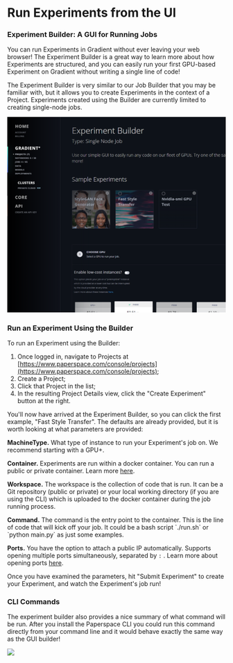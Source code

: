 # Run Experiments from the UI

### Experiment Builder: A GUI for Running Jobs <a id="h_15322951121524587990731"></a>

You can run Experiments in Gradient without ever leaving your web browser! The Experiment Builder is a great way to learn more about how Experiments are structured, and you can easily run your first GPU-based Experiment on Gradient without writing a single line of code!

The Experiment Builder is very similar to our Job Builder that you may be familiar with, but it allows you to create Experiments in the context of a Project. Experiments created using the Builder are currently limited to creating single-node jobs.

![](../.gitbook/assets/image%20%281%29.png)

### Run an Experiment Using the Builder <a id="h_39323868261524588004147"></a>

To run an Experiment using the Builder:

1. Once logged in, navigate to Projects at [https://www.paperspace.com/console/projects](https://www.paperspace.com/console/projects);
2. Create a Project;
3. Click that Project in the list;
4. In the resulting Project Details view, click the "Create Experiment" button at the right.

You'll now have arrived at the Experiment Builder, so you can click the first example, "Fast Style Transfer". The defaults are already provided, but it is worth looking at what parameters are provided:

**MachineType.**  What type of instance to run your Experiment's job on. We recommend starting with a GPU+.

**Container.** Experiments are run within a docker container. You can run a public or private container. Learn more [here](https://support.paperspace.com/hc/en-us/articles/360003415434).

**Workspace.** The workspace is the collection of code that is run. It can be a Git repository \(public or private\) or your local working directory \(if you are using the CLI\) which is uploaded to the docker container during the job running process.

**Command.** The command is the entry point to the container. This is the line of code that will kick off your job. It could be a bash script \`./run.sh\` or \`python main.py\` as just some examples. 

**Ports.** You have the option to attach a public IP automatically. Supports opening multiple ports simultaneously, separated by `:` . Learn more about opening ports [here](https://support.paperspace.com/hc/en-us/articles/360003412574).

Once you have examined the parameters, hit "Submit Experiment" to create your Experiment, and watch the Experiment's job run!

### CLI Commands <a id="h_97332503391524588015509"></a>

The experiment builder also provides a nice summary of what command will be run. After you install the Paperspace CLI you could run this command directly from your command line and it would behave exactly the same way as the GUI builder!

![](https://support.paperspace.com/hc/article_attachments/360004107534/Screen_Shot_2018-04-23_at_8.06.41_PM.png)

